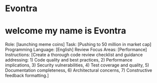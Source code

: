 # Evontra
# welcome my name is Evontra 







Role: [launching meme coins]
Task: [Pushing to 50 million in market cap]
Programming Language: [English]
Review Focus Areas: [Performance]
Instructions: [Create a thorough code review checklist and guidance addressing: 1) Code quality and best practices, 2) Performance implications, 3) Security vulnerabilities, 4) Test coverage and quality, 5) Documentation completeness, 6) Architectural concerns, 7) Constructive feedback formatting.]
